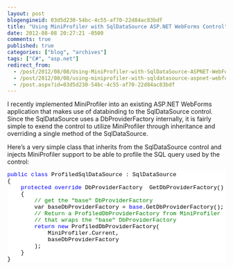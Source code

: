 ```yaml
---
layout: post
blogengineid: 03d5d230-54bc-4c55-af70-22d84ac83bdf
title: "Using MiniProfiler with SqlDataSource ASP.NET WebForms Control"
date: 2012-08-08 20:27:21 -0500
comments: true
published: true
categories: ["blog", "archives"]
tags: ["C#", "asp.net"]
redirect_from: 
  - /post/2012/08/08/Using-MiniProfiler-with-SqlDataSource-ASPNET-WebForms-Control
  - /post/2012/08/08/using-miniprofiler-with-sqldatasource-aspnet-webforms-control
  - /post.aspx?id=03d5d230-54bc-4c55-af70-22d84ac83bdf
---
```

<!-- more -->
<p>I recently implemented MiniProfiler into an existing ASP.NET WebForms application that makes use of databinding to the SqlDataSource control. Since the SqlDataSource uses a DbProviderFactory internally, it is fairly simple to exend the control to utilize MiniProfiler through inheritance and overriding a single method of the SqlDataSource.</p>  <p>Here’s a very simple class that inherits from the SqlDataSource control and injects MiniProfiler support to be able to profile the SQL query used by the control:</p>  <pre class="csharpcode"><span class="kwrd">public</span> <span class="kwrd">class</span> ProfiledSqlDataSource : SqlDataSource
{
    <span class="kwrd">protected</span> <span class="kwrd">override</span> DbProviderFactory  GetDbProviderFactory()
    {
        <span class="rem">// get the &quot;base&quot; DbProviderFactory</span>
        var baseDbProviderFactory = <span class="kwrd">base</span>.GetDbProviderFactory();
        <span class="rem">// Return a ProfiledDbProviderFactory from MiniProfiler</span>
        <span class="rem">// that wraps the &quot;base&quot; DbProviderFactory</span>
        <span class="kwrd">return</span> <span class="kwrd">new</span> ProfiledDbProviderFactory(
            MiniProfiler.Current,
            baseDbProviderFactory
        );
    }
}</pre>
<style type="text/css">
.csharpcode, .csharpcode pre
{
	font-size: small;
	color: black;
	font-family: consolas, "Courier New", courier, monospace;
	background-color: #ffffff;
	/*white-space: pre;*/
}
.csharpcode pre { margin: 0em; }
.csharpcode .rem { color: #008000; }
.csharpcode .kwrd { color: #0000ff; }
.csharpcode .str { color: #006080; }
.csharpcode .op { color: #0000c0; }
.csharpcode .preproc { color: #cc6633; }
.csharpcode .asp { background-color: #ffff00; }
.csharpcode .html { color: #800000; }
.csharpcode .attr { color: #ff0000; }
.csharpcode .alt 
{
	background-color: #f4f4f4;
	width: 100%;
	margin: 0em;
}
.csharpcode .lnum { color: #606060; }</style>
